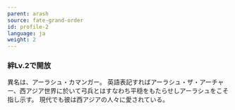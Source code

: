 ```yaml
---
parent: arash
source: fate-grand-order
id: profile-2
language: ja
weight: 2
---
```


### 絆Lv.2で開放

異名は、アーラシュ・カマンガー。
英語表記すればアーラシュ・ザ・アーチャー、西アジア世界に於いて弓兵とはすなわち平穏をもたらせしアーラシュをこそ指し示す。
現代でも彼は西アジアの人々に愛されている。
